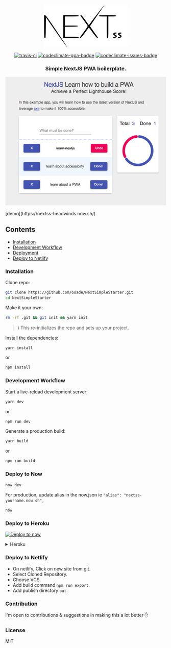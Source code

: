 <p align="center">
<img src="logo.png" alt="logo"/>
<p align="center"><a href="https://travis-ci.org/ooade/NextSimpleStarter"><img src="https://travis-ci.org/ooade/NextSimpleStarter.svg?branch=master" alt="travis-ci"/></a> <a href="https://codeclimate.com/github/ooade/NextSimpleStarter/badges"><img src="https://codeclimate.com/github/ooade/NextSimpleStarter/badges/gpa.svg" alt="codeclimate-gpa-badge"/></a> <a href="https://codeclimate.com/github/ooade/NextSimpleStarter"><img src="https://codeclimate.com/github/ooade/NextSimpleStarter/badges/issue_count.svg" alt="codeclimate-issues-badge"/></a><br/>
<h3 align="center">Simple NextJS PWA boilerplate.</h3></p>
</p>
<p align="center">
<a href="https://nextss-headwinds.now.sh/" target="_blank" rel="noopener noreferrer">
<img src="nextjs-pwa.png" alt="screenshot"/>
</a>
</p>
[demo](https://nextss-headwinds.now.sh/)

## Contents

- [Installation](#installation)
- [Development Workflow](#development-workflow)
- [Deployment](#deployment)
- [Deploy to Netlify](#deploy-to-netlify)

### Installation
Clone repo:
```sh
git clone https://github.com/ooade/NextSimpleStarter.git
cd NextSimpleStarter
```

Make it your own:
```sh
rm -rf .git && git init && yarn init
```
> :information_source: This re-initializes the repo and sets up your project.

Install the dependencies:
```sh
yarn install
```
or
```sh
npm install
```

### Development Workflow
Start a live-reload development server:
```sh
yarn dev
```
or
```sh
npm run dev
```

Generate a production build:
```sh
yarn build
```
or
```sh
npm run build
```

### Deploy to Now

```sh
now dev
```

For production, update alias in the now.json ie `"alias": "nextss-yourname.now.sh",`

```sh
now
```

### Deploy to Heroku
[![Deploy to now](https://deploy.now.sh/static/button.svg)](https://deploy.now.sh/?repo=https://github.com/ooade/NextSimpleStarter)
<details>
	<summary>Heroku</summary>
	Just follow <a href="https://github.com/mars/heroku-nextjs">Mars's Guide</a> and you're good to go :clap:
</details>

### Deploy to Netlify
- On netlify, Click on new site from git.
- Select Cloned Repository.
- Choose VCS.
- Add build command `npm run export`.
- Add publish directory `out`.

### Contribution
I'm open to contributions & suggestions in making this a lot better :hand:

### License
MIT
